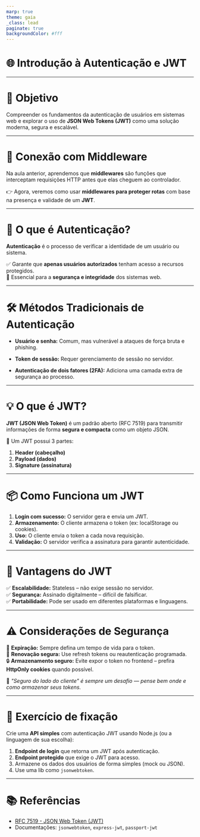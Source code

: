 ```yaml
---
marp: true
theme: gaia
_class: lead
paginate: true
backgroundColor: #fff
---
```


# 🌐 Introdução à Autenticação e JWT

---

# 🎯 Objetivo

Compreender os fundamentos da autenticação de usuários em sistemas web e explorar o uso de **JSON Web Tokens (JWT)** como uma solução moderna, segura e escalável.

---

# 🔗 Conexão com Middleware

Na aula anterior, aprendemos que **middlewares** são funções que interceptam requisições HTTP antes que elas cheguem ao controlador.

👉 Agora, veremos como usar **middlewares para proteger rotas** com base na presença e validade de um **JWT**.

---

# 🔐 O que é Autenticação?

**Autenticação** é o processo de verificar a identidade de um usuário ou sistema.

✅ Garante que **apenas usuários autorizados** tenham acesso a recursos protegidos.  
🚨 Essencial para a **segurança e integridade** dos sistemas web.

---

# 🛠️ Métodos Tradicionais de Autenticação

- **Usuário e senha:** Comum, mas vulnerável a ataques de força bruta e phishing.

- **Token de sessão:** Requer gerenciamento de sessão no servidor.

- **Autenticação de dois fatores (2FA):** Adiciona uma camada extra de segurança ao processo.

---

# 💡 O que é JWT?

**JWT (JSON Web Token)** é um padrão aberto (RFC 7519) para transmitir informações de forma **segura e compacta** como um objeto JSON.

🧩 Um JWT possui 3 partes:

1. **Header (cabeçalho)**
2. **Payload (dados)**
3. **Signature (assinatura)**

---

# 📦 Como Funciona um JWT

1. **Login com sucesso:** O servidor gera e envia um JWT.
2. **Armazenamento:** O cliente armazena o token (ex: localStorage ou cookies).
3. **Uso:** O cliente envia o token a cada nova requisição.
4. **Validação:** O servidor verifica a assinatura para garantir autenticidade.

---

# 🚀 Vantagens do JWT

✅ **Escalabilidade:** Stateless – não exige sessão no servidor.  
✅ **Segurança:** Assinado digitalmente – difícil de falsificar.  
✅ **Portabilidade:** Pode ser usado em diferentes plataformas e linguagens.

---

# ⚠️ Considerações de Segurança

🔁 **Expiração:** Sempre defina um tempo de vida para o token.  
🔄 **Renovação segura:** Use refresh tokens ou reautenticação programada.  
🔒 **Armazenamento seguro:** Evite expor o token no frontend – prefira **HttpOnly cookies** quando possível.

💬 *"Seguro do lado do cliente" é sempre um desafio — pense bem onde e como armazenar seus tokens.*

---

# 🧪 Exercício de fixação  

Crie uma **API simples** com autenticação JWT usando Node.js (ou a linguagem de sua escolha):

1. **Endpoint de login** que retorna um JWT após autenticação.
2. **Endpoint protegido** que exige o JWT para acesso.
3. Armazene os dados dos usuários de forma simples (mock ou JSON).
4. Use uma lib como `jsonwebtoken`.
---


# 📚 Referências

- [RFC 7519 - JSON Web Token (JWT)](https://tools.ietf.org/html/rfc7519)
- Documentações: `jsonwebtoken`, `express-jwt`, `passport-jwt`
